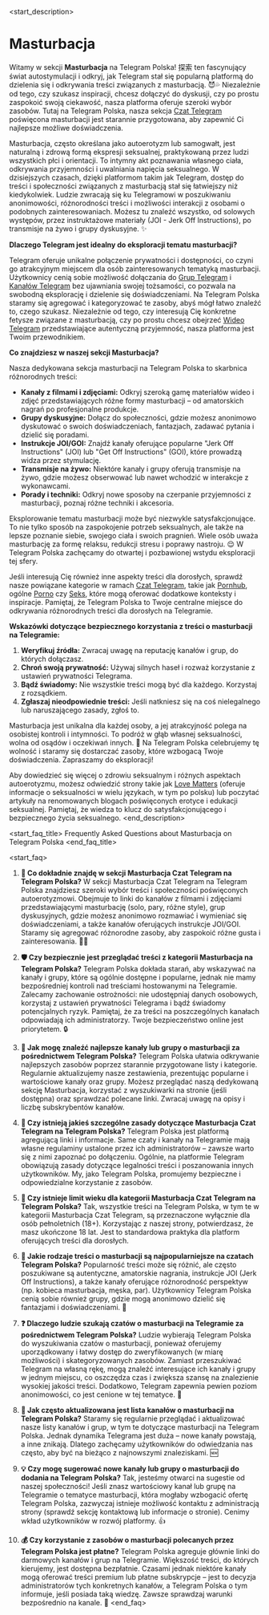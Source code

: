 <start_description>
# Masturbacja

Witamy w sekcji **Masturbacja** na Telegram Polska! 探索 ten fascynujący świat autostymulacji i odkryj, jak Telegram stał się popularną platformą do dzielenia się i odkrywania treści związanych z masturbacją. 😈💦 Niezależnie od tego, czy szukasz inspiracji, chcesz dołączyć do dyskusji, czy po prostu zaspokoić swoją ciekawość, nasza platforma oferuje szeroki wybór zasobów. Tutaj na Telegram Polska, nasza sekcja [Czat Telegram](/czat/) poświęcona masturbacji jest starannie przygotowana, aby zapewnić Ci najlepsze możliwe doświadczenia.

Masturbacja, często określana jako autoerotyzm lub samogwałt, jest naturalną i zdrową formą ekspresji seksualnej, praktykowaną przez ludzi wszystkich płci i orientacji. To intymny akt poznawania własnego ciała, odkrywania przyjemności i uwalniania napięcia seksualnego. W dzisiejszych czasach, dzięki platformom takim jak Telegram, dostęp do treści i społeczności związanych z masturbacją stał się łatwiejszy niż kiedykolwiek. Ludzie zwracają się ku Telegramowi w poszukiwaniu anonimowości, różnorodności treści i możliwości interakcji z osobami o podobnych zainteresowaniach. Możesz tu znaleźć wszystko, od solowych występów, przez instruktażowe materiały (JOI - Jerk Off Instructions), po transmisje na żywo i grupy dyskusyjne. ✨

**Dlaczego Telegram jest idealny do eksploracji tematu masturbacji?**

Telegram oferuje unikalne połączenie prywatności i dostępności, co czyni go atrakcyjnym miejscem dla osób zainteresowanych tematyką masturbacji. Użytkownicy cenią sobie możliwość dołączania do [Grup Telegram](/grupy/) i [Kanałów Telegram](/kanaly/) bez ujawniania swojej tożsamości, co pozwala na swobodną eksplorację i dzielenie się doświadczeniami. Na Telegram Polska staramy się agregować i kategoryzować te zasoby, abyś mógł łatwo znaleźć to, czego szukasz. Niezależnie od tego, czy interesują Cię konkretne fetysze związane z masturbacją, czy po prostu chcesz obejrzeć [Wideo Telegram](/wideo/) przedstawiające autentyczną przyjemność, nasza platforma jest Twoim przewodnikiem.

**Co znajdziesz w naszej sekcji Masturbacja?**

Nasza dedykowana sekcja masturbacji na Telegram Polska to skarbnica różnorodnych treści:
*   **Kanały z filmami i zdjęciami:** Odkryj szeroką gamę materiałów wideo i zdjęć przedstawiających różne formy masturbacji – od amatorskich nagrań po profesjonalne produkcje.
*   **Grupy dyskusyjne:** Dołącz do społeczności, gdzie możesz anonimowo dyskutować o swoich doświadczeniach, fantazjach, zadawać pytania i dzielić się poradami.
*   **Instrukcje JOI/GOI:** Znajdź kanały oferujące popularne "Jerk Off Instructions" (JOI) lub "Get Off Instructions" (GOI), które prowadzą widza przez stymulację.
*   **Transmisje na żywo:** Niektóre kanały i grupy oferują transmisje na żywo, gdzie możesz obserwować lub nawet wchodzić w interakcje z wykonawcami.
*   **Porady i techniki:** Odkryj nowe sposoby na czerpanie przyjemności z masturbacji, poznaj różne techniki i akcesoria.

Eksplorowanie tematu masturbacji może być niezwykle satysfakcjonujące. To nie tylko sposób na zaspokojenie potrzeb seksualnych, ale także na lepsze poznanie siebie, swojego ciała i swoich pragnień. Wiele osób uważa masturbację za formę relaksu, redukcji stresu i poprawy nastroju. 😌 W Telegram Polska zachęcamy do otwartej i pozbawionej wstydu eksploracji tej sfery.

Jeśli interesują Cię również inne aspekty treści dla dorosłych, sprawdź nasze powiązane kategorie w ramach [Czat Telegram](/czat/), takie jak [Pornhub](/czat/pornhub/), ogólne [Porno](/czat/porno/) czy [Seks](/czat/seks/), które mogą oferować dodatkowe konteksty i inspiracje. Pamiętaj, że Telegram Polska to Twoje centralne miejsce do odkrywania różnorodnych treści dla dorosłych na Telegramie.

**Wskazówki dotyczące bezpiecznego korzystania z treści o masturbacji na Telegramie:**
1.  **Weryfikuj źródła:** Zwracaj uwagę na reputację kanałów i grup, do których dołączasz.
2.  **Chroń swoją prywatność:** Używaj silnych haseł i rozważ korzystanie z ustawień prywatności Telegrama.
3.  **Bądź świadomy:** Nie wszystkie treści mogą być dla każdego. Korzystaj z rozsądkiem.
4.  **Zgłaszaj nieodpowiednie treści:** Jeśli natkniesz się na coś nielegalnego lub naruszającego zasady, zgłoś to.

Masturbacja jest unikalna dla każdej osoby, a jej atrakcyjność polega na osobistej kontroli i intymności. To podróż w głąb własnej seksualności, wolna od osądów i oczekiwań innych. 🚀 Na Telegram Polska celebrujemy tę wolność i staramy się dostarczać zasoby, które wzbogacą Twoje doświadczenia. Zapraszamy do eksploracji!

Aby dowiedzieć się więcej o zdrowiu seksualnym i różnych aspektach autoerotyzmu, możesz odwiedzić strony takie jak [Love Matters](https://lovematters.info/pl) (oferuje informacje o seksualności w wielu językach, w tym po polsku) lub poczytać artykuły na renomowanych blogach poświęconych erotyce i edukacji seksualnej. Pamiętaj, że wiedza to klucz do satysfakcjonującego i bezpiecznego życia seksualnego.
<end_description>

<start_faq_title>
Frequently Asked Questions about Masturbacja on Telegram Polska
<end_faq_title>

<start_faq>
1. **🤔 Co dokładnie znajdę w sekcji Masturbacja Czat Telegram na Telegram Polska?**
W sekcji Masturbacja Czat Telegram na Telegram Polska znajdziesz szeroki wybór treści i społeczności poświęconych autoerotyzmowi. Obejmuje to linki do kanałów z filmami i zdjęciami przedstawiającymi masturbację (solo, pary, różne style), grup dyskusyjnych, gdzie możesz anonimowo rozmawiać i wymieniać się doświadczeniami, a także kanałów oferujących instrukcje JOI/GOI. Staramy się agregować różnorodne zasoby, aby zaspokoić różne gusta i zainteresowania. 🍆💦

2. **🛡️ Czy bezpiecznie jest przeglądać treści z kategorii Masturbacja na Telegram Polska?**
Telegram Polska dokłada starań, aby wskazywać na kanały i grupy, które są ogólnie dostępne i popularne, jednak nie mamy bezpośredniej kontroli nad treściami hostowanymi na Telegramie. Zalecamy zachowanie ostrożności: nie udostępniaj danych osobowych, korzystaj z ustawień prywatności Telegrama i bądź świadomy potencjalnych ryzyk. Pamiętaj, że za treści na poszczególnych kanałach odpowiadają ich administratorzy. Twoje bezpieczeństwo online jest priorytetem. 🔒

3. **🚀 Jak mogę znaleźć najlepsze kanały lub grupy o masturbacji za pośrednictwem Telegram Polska?**
Telegram Polska ułatwia odkrywanie najlepszych zasobów poprzez starannie przygotowane listy i kategorie. Regularnie aktualizujemy nasze zestawienia, prezentując popularne i wartościowe kanały oraz grupy. Możesz przeglądać naszą dedykowaną sekcję Masturbacja, korzystać z wyszukiwarki na stronie (jeśli dostępna) oraz sprawdzać polecane linki. Zwracaj uwagę na opisy i liczbę subskrybentów kanałów.

4. **📜 Czy istnieją jakieś szczególne zasady dotyczące Masturbacja Czat Telegram na Telegram Polska?**
Telegram Polska jest platformą agregującą linki i informacje. Same czaty i kanały na Telegramie mają własne regulaminy ustalone przez ich administratorów – zawsze warto się z nimi zapoznać po dołączeniu. Ogólnie, na platformie Telegram obowiązują zasady dotyczące legalności treści i poszanowania innych użytkowników. My, jako Telegram Polska, promujemy bezpieczne i odpowiedzialne korzystanie z zasobów.

5. **🔞 Czy istnieje limit wieku dla kategorii Masturbacja Czat Telegram na Telegram Polska?**
Tak, wszystkie treści na Telegram Polska, w tym te w kategorii Masturbacja Czat Telegram, są przeznaczone wyłącznie dla osób pełnoletnich (18+). Korzystając z naszej strony, potwierdzasz, że masz ukończone 18 lat. Jest to standardowa praktyka dla platform oferujących treści dla dorosłych.

6. **💬 Jakie rodzaje treści o masturbacji są najpopularniejsze na czatach Telegram Polska?**
Popularność treści może się różnić, ale często poszukiwane są autentyczne, amatorskie nagrania, instrukcje JOI (Jerk Off Instructions), a także kanały oferujące różnorodność perspektyw (np. kobieca masturbacja, męska, par). Użytkownicy Telegram Polska cenią sobie również grupy, gdzie mogą anonimowo dzielić się fantazjami i doświadczeniami. 🌟

7. **❓ Dlaczego ludzie szukają czatów o masturbacji na Telegramie za pośrednictwem Telegram Polska?**
Ludzie wybierają Telegram Polska do wyszukiwania czatów o masturbacji, ponieważ oferujemy uporządkowany i łatwy dostęp do zweryfikowanych (w miarę możliwości) i skategoryzowanych zasobów. Zamiast przeszukiwać Telegram na własną rękę, mogą znaleźć interesujące ich kanały i grupy w jednym miejscu, co oszczędza czas i zwiększa szansę na znalezienie wysokiej jakości treści. Dodatkowo, Telegram zapewnia pewien poziom anonimowości, co jest cenione w tej tematyce. 🤫

8. **🔄 Jak często aktualizowana jest lista kanałów o masturbacji na Telegram Polska?**
Staramy się regularnie przeglądać i aktualizować nasze listy kanałów i grup, w tym te dotyczące masturbacji na Telegram Polska. Jednak dynamika Telegrama jest duża – nowe kanały powstają, a inne znikają. Dlatego zachęcamy użytkowników do odwiedzania nas często, aby być na bieżąco z najnowszymi znaleziskami. 🆕

9. **💡 Czy mogę sugerować nowe kanały lub grupy o masturbacji do dodania na Telegram Polska?**
Tak, jesteśmy otwarci na sugestie od naszej społeczności! Jeśli znasz wartościowy kanał lub grupę na Telegramie o tematyce masturbacji, która mogłaby wzbogacić ofertę Telegram Polska, zazwyczaj istnieje możliwość kontaktu z administracją strony (sprawdź sekcję kontaktową lub informacje o stronie). Cenimy wkład użytkowników w rozwój platformy. 👍

10. **💰 Czy korzystanie z zasobów o masturbacji polecanych przez Telegram Polska jest płatne?**
Telegram Polska agreguje głównie linki do darmowych kanałów i grup na Telegramie. Większość treści, do których kierujemy, jest dostępna bezpłatnie. Czasami jednak niektóre kanały mogą oferować treści premium lub płatne subskrypcje – jest to decyzja administratorów tych konkretnych kanałów, a Telegram Polska o tym informuje, jeśli posiada taką wiedzę. Zawsze sprawdzaj warunki bezpośrednio na kanale. 💸
<end_faq>